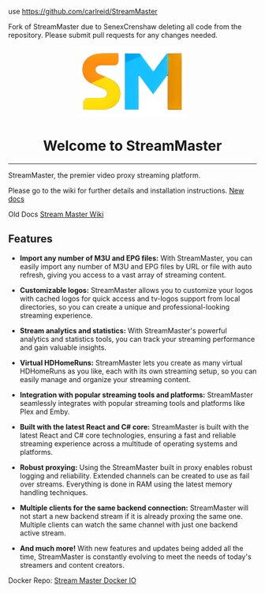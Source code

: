 use https://github.com/carlreid/StreamMaster

Fork of StreamMaster due to SenexCrenshaw deleting all code from the repository. Please submit pull requests for any changes needed. 

<p align="center" width="100%">
    <img  src="https://raw.githubusercontent.com/SenexCrenshaw/StreamMaster/refs/heads/main/streammasterwebui/public/images/streammaster_logo.png" alt="StreamMaster Logo"/>
    <H1 align="center" width="100%">Welcome to StreamMaster</H1>
</p>

---

StreamMaster, the premier video proxy streaming platform.



Please go to the wiki for further details and installation instructions.
[New docs](https://senexcrenshaw.github.io/StreamMaster/)

Old Docs
[Stream Master Wiki](https://github.com/SenexCrenshaw/StreamMaster/wiki)

## Features

- **Import any number of M3U and EPG files:** With StreamMaster, you can easily import any number of M3U and EPG files by URL or file with auto refresh, giving you access to a vast array of streaming content.

- **Customizable logos:** StreamMaster allows you to customize your logos with cached logos for quick access and tv-logos support from local directories, so you can create a unique and professional-looking streaming experience.

- **Stream analytics and statistics:** With StreamMaster's powerful analytics and statistics tools, you can track your streaming performance and gain valuable insights.

- **Virtual HDHomeRuns:** StreamMaster lets you create as many virtual HDHomeRuns as you like, each with its own streaming setup, so you can easily manage and organize your streaming content.

- **Integration with popular streaming tools and platforms:** StreamMaster seamlessly integrates with popular streaming tools and platforms like Plex and Emby.

- **Built with the latest React and C# core:** StreamMaster is built with the latest React and C# core technologies, ensuring a fast and reliable streaming experience across a multitude of operating systems and platforms.

- **Robust proxying:** Using the StreamMaster built in proxy enables robust logging and reliability. Extended channels can be created to use as fail over streams. Everything is done in RAM using the latest memory handling techniques.

- **Multiple clients for the same backend connection:** StreamMaster will not start a new backend stream if it is already proxing the same one. Multiple clients can watch the same channel with just one backend active stream.

- **And much more!** With new features and updates being added all the time, StreamMaster is constantly evolving to meet the needs of today's streamers and content creators.

Docker Repo: [Stream Master Docker IO](https://hub.docker.com/r/senexcrenshaw/streammaster)
